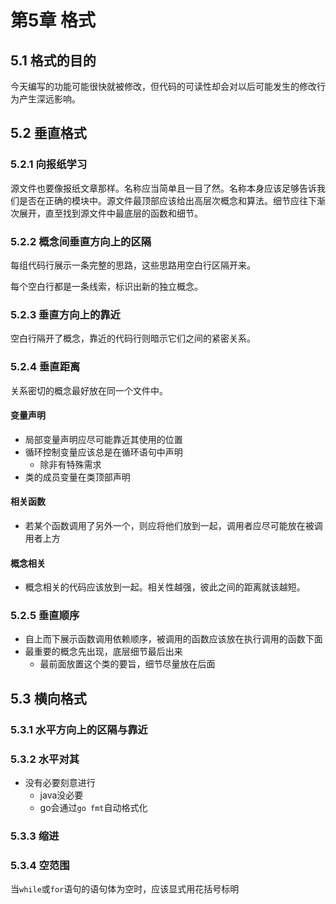 # 第5章 格式

## 5.1 格式的目的

今天编写的功能可能很快就被修改，但代码的可读性却会对以后可能发生的修改行为产生深远影响。

## 5.2 垂直格式

### 5.2.1 向报纸学习

源文件也要像报纸文章那样。名称应当简单且一目了然。名称本身应该足够告诉我们是否在正确的模块中。源文件最顶部应该给出高层次概念和算法。细节应往下渐次展开，直至找到源文件中最底层的函数和细节。

### 5.2.2 概念间垂直方向上的区隔

每组代码行展示一条完整的思路，这些思路用空白行区隔开来。

每个空白行都是一条线索，标识出新的独立概念。

### 5.2.3 垂直方向上的靠近

空白行隔开了概念，靠近的代码行则暗示它们之间的紧密关系。

### 5.2.4 垂直距离

关系密切的概念最好放在同一个文件中。

#### 变量声明

* 局部变量声明应尽可能靠近其使用的位置
* 循环控制变量应该总是在循环语句中声明
  * 除非有特殊需求
* 类的成员变量在类顶部声明

#### 相关函数

* 若某个函数调用了另外一个，则应将他们放到一起，调用者应尽可能放在被调用者上方

#### 概念相关

* 概念相关的代码应该放到一起。相关性越强，彼此之间的距离就该越短。

### 5.2.5 垂直顺序

* 自上而下展示函数调用依赖顺序，被调用的函数应该放在执行调用的函数下面
* 最重要的概念先出现，底层细节最后出来
  * 最前面放置这个类的要旨，细节尽量放在后面

## 5.3 横向格式

### 5.3.1 水平方向上的区隔与靠近

### 5.3.2 水平对其

* 没有必要刻意进行
  * java没必要
  * go会通过`go fmt`自动格式化

### 5.3.3 缩进

### 5.3.4 空范围

当`while`或`for`语句的语句体为空时，应该显式用花括号标明

